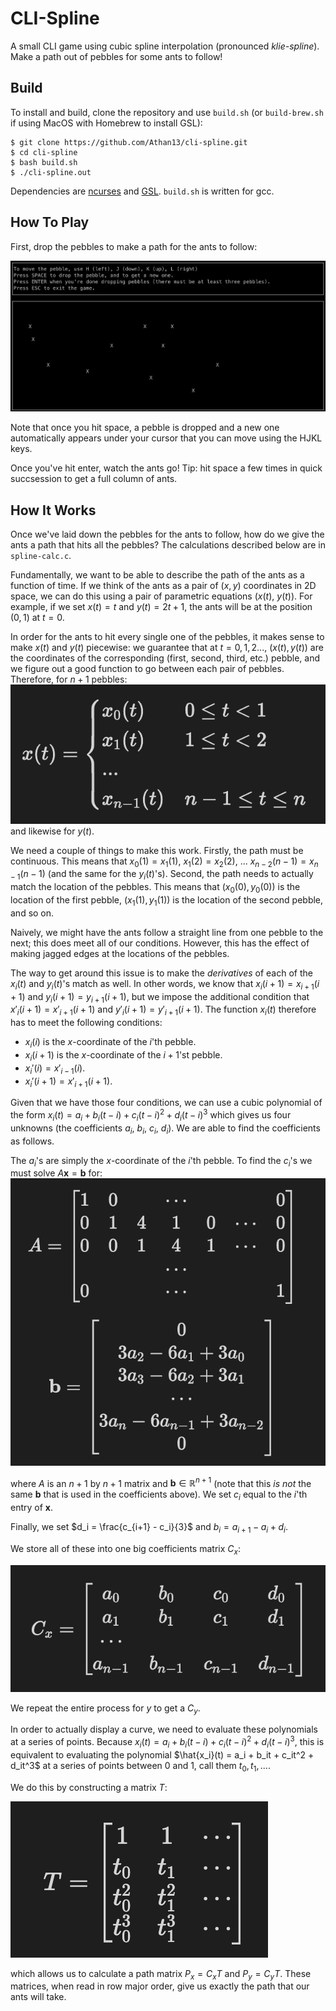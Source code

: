 # CLI-Spline

A small CLI game using cubic spline interpolation (pronounced *klie-spline*). Make a path out of pebbles for some ants to follow!

## Build
To install and build, clone the repository and use `build.sh` (or `build-brew.sh` if using MacOS with Homebrew to install GSL):
```
$ git clone https://github.com/Athan13/cli-spline.git
$ cd cli-spline
$ bash build.sh
$ ./cli-spline.out
```

Dependencies are [ncurses](https://invisible-island.net/ncurses/announce.html) and [GSL](https://www.gnu.org/software/gsl/). `build.sh` is written for gcc.

## How To Play

First, drop the pebbles to make a path for the ants to follow:

![game_loop_1](images/game_loop_1.png)

Note that once you hit space, a pebble is dropped and a new one automatically appears under your cursor that you can move using the HJKL keys.

Once you've hit enter, watch the ants go! Tip: hit space a few times in quick succsession to get a full column of ants.

## How It Works

Once we've laid down the pebbles for the ants to follow, how do we give the ants a path that hits all the pebbles? The calculations described below are in `spline-calc.c`.

Fundamentally, we want to be able to describe the path of the ants as a function of time. If we think of the ants as a pair of $(x, y)$ coordinates in 2D space, we can do this using a pair of parametric equations $(x(t)$, $y(t))$. For example, if we set $x(t) = t$ and $y(t) = 2t + 1$, the ants will be at the position $(0, 1)$ at $t = 0$.

In order for the ants to hit every single one of the pebbles, it makes sense to make $x(t)$ and $y(t)$ piecewise: we guarantee that at $t = 0, 1, 2...$, $(x(t), y(t))$ are the coordinates of the corresponding (first, second, third, etc.) pebble, and we figure out a good function to go between each pair of pebbles. Therefore, for $n+1$ pebbles:
![equation](images/latex_piecewise_xt.png)
and likewise for $y(t)$.

We need a couple of things to make this work. Firstly, the path must be continuous. This means that $x_0(1) = x_1(1)$, $x_1(2) = x_2(2), \ ... \ x_{n-2}(n-1) = x_{n-1}(n-1)$ (and the same for the $y_i(t)$'s). Second, the path needs to actually match the location of the pebbles. This means that $(x_0(0), y_0(0))$ is the location of the first pebble, $(x_1(1), y_1(1))$ is the location of the second pebble, and so on. 

Naively, we might have the ants follow a straight line from one pebble to the next; this does meet all of our conditions. However, this has the effect of making jagged edges at the locations of the pebbles.

The way to get around this issue is to make the *derivatives* of each of the $x_i(t)$ and $y_i(t)$'s match as well. In other words, we know that $x_i(i+1) = x_{i+1}(i+1)$ and $y_i(i+1) = y_{i+1}(i+1)$, but we impose the additional condition that $x'_i(i+1) = x'_{i+1}(i+1)$ and $y'_i(i+1) = y'_{i+1}(i+1)$. The function $x_i(t)$ therefore has to meet the following conditions:
- $x_i(i)$ is the $x$-coordinate of the $i$'th pebble.
- $x_i(i+1)$ is the $x$-coordinate of the $i+1$'st pebble.
- $x_i'(i) = x'_{i - 1}(i)$. 
- $x_i'(i+1) = x'_{i + 1}(i+1)$.

Given that we have those four conditions, we can use a cubic polynomial of the form $x_i(t) = a_i + b_i(t - i) + c_i(t - i)^2 + d_i(t - i)^3$ which gives us four unknowns (the coefficients $a_i, \ b_i, \ c_i, \ d_i$). We are able to find the coefficients as follows.

The $a_i$'s are simply the $x$-coordinate of the $i$'th pebble. To find the $c_i$'s we must solve $A\textbf{x} = \textbf{b}$ for: 
![equation](images/latex_abeq.png)

where $A$ is an $n+1$ by $n+1$ matrix and $\textbf{b} \in \mathbb{R}^{n+1}$ (note that this *is not* the same $\textbf{b}$ that is used in the coefficients above). We set $c_i$ equal to the $i$'th entry of $\textbf{x}$.

Finally, we set $d_i = \frac{c_{i+1} - c_i}{3}$ and $b_i = a_{i+1} - a_i + d_i$.

We store all of these into one big coefficients matrix $C_x$:

![equation](images/latex_cx.png)

We repeat the entire process for $y$ to get a $C_y$.

In order to actually display a curve, we need to evaluate these polynomials at a series of points. Because $x_i(t) = a_i + b_i(t - i) + c_i(t - i)^2 + d_i(t - i)^3$, this is equivalent to evaluating the polynomial $\hat{x_i}(t) = a_i + b_it + c_it^2 + d_it^3$ at a series of points between 0 and 1, call them $t_0, t_1, ...$.

We do this by constructing a matrix $T$: 

![equation](images/latex_t.png)

which allows us to calculate a path matrix $P_x = C_xT$ and $P_y = C_yT$. These matrices, when read in row major order, give us exactly the path that our ants will take.